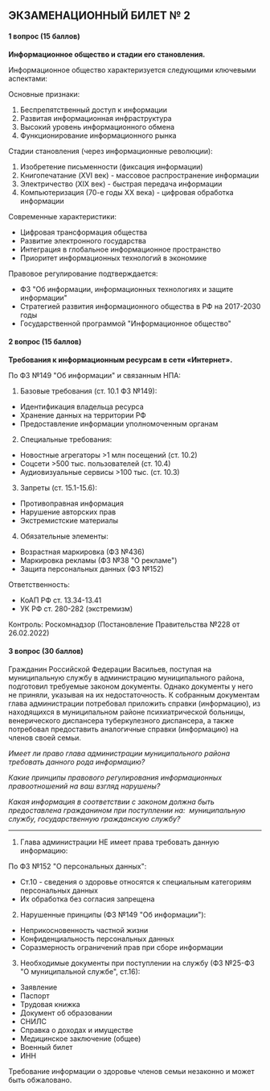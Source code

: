 ## ЭКЗАМЕНАЦИОННЫЙ БИЛЕТ № 2
#### 1 вопрос (15 баллов)
**Информационное общество и стадии его становления.**

Информационное общество характеризуется следующими ключевыми аспектами:

Основные признаки:
1. Беспрепятственный доступ к информации
2. Развитая информационная инфраструктура
3. Высокий уровень информационного обмена
4. Функционирование информационного рынка

Стадии становления (через информационные революции):
1. Изобретение письменности (фиксация информации)
2. Книгопечатание (XVI век) - массовое распространение информации
3. Электричество (XIX век) - быстрая передача информации
4. Компьютеризация (70-е годы XX века) - цифровая обработка информации

Современные характеристики:
- Цифровая трансформация общества
- Развитие электронного государства
- Интеграция в глобальное информационное пространство
- Приоритет информационных технологий в экономике

Правовое регулирование подтверждается:
- ФЗ "Об информации, информационных технологиях и защите информации"
- Стратегией развития информационного общества в РФ на 2017-2030 годы
- Государственной программой "Информационное общество"
#### 2 вопрос (15 баллов)
**Требования к информационным ресурсам в сети «Интернет».**

По ФЗ №149 "Об информации" и связанным НПА:

1. Базовые требования (ст. 10.1 ФЗ №149):
- Идентификация владельца ресурса
- Хранение данных на территории РФ
- Предоставление информации уполномоченным органам

2. Специальные требования:
- Новостные агрегаторы >1 млн посещений (ст. 10.2)
- Соцсети >500 тыс. пользователей (ст. 10.4)
- Аудиовизуальные сервисы >100 тыс. (ст. 10.3)

3. Запреты (ст. 15.1-15.6):
- Противоправная информация
- Нарушение авторских прав
- Экстремистские материалы

4. Обязательные элементы:
- Возрастная маркировка (ФЗ №436)
- Маркировка рекламы (ФЗ №38 "О рекламе")
- Защита персональных данных (ФЗ №152)

Ответственность:
- КоАП РФ ст. 13.34-13.41
- УК РФ ст. 280-282 (экстремизм)

Контроль: Роскомнадзор (Постановление Правительства №228 от 26.02.2022)

#### 3 вопрос (30 баллов)
Гражданин Российской Федерации Васильев, поступая на муниципальную службу в администрацию муниципального района, подготовил требуемые законом документы. Однако документы у него не приняли, указывая на их недостаточность. К собранным документам глава администрации потребовал приложить справки (информацию), из находящихся в муниципальном районе психиатрической больницы, венерического диспансера туберкулезного диспансера, а также потребовал предоставить аналогичные справки (информацию) на членов своей семьи.

_Имеет ли право глава администрации муниципального района требовать данного рода информацию?_

_Какие принципы правового регулирования информационных правоотношений на ваш взгляд нарушены?_

_Какая информация в соответствии с законом должна быть предоставлена гражданином при поступлении_ _на:  муниципальную_ _службу, государственную гражданскую службу?_

---
1. Глава администрации НЕ имеет права требовать данную информацию:

По ФЗ №152 "О персональных данных":
- Ст.10 - сведения о здоровье относятся к специальным категориям персональных данных
- Их обработка без согласия запрещена

2. Нарушенные принципы (ФЗ №149 "Об информации"):
- Неприкосновенность частной жизни
- Конфиденциальность персональных данных
- Соразмерность ограничений прав при сборе информации

3. Необходимые документы при поступлении на службу (ФЗ №25-ФЗ "О муниципальной службе", ст.16):
- Заявление
- Паспорт
- Трудовая книжка
- Документ об образовании
- СНИЛС
- Справка о доходах и имуществе
- Медицинское заключение (общее)
- Военный билет
- ИНН

Требование информации о здоровье членов семьи незаконно и может быть обжаловано.